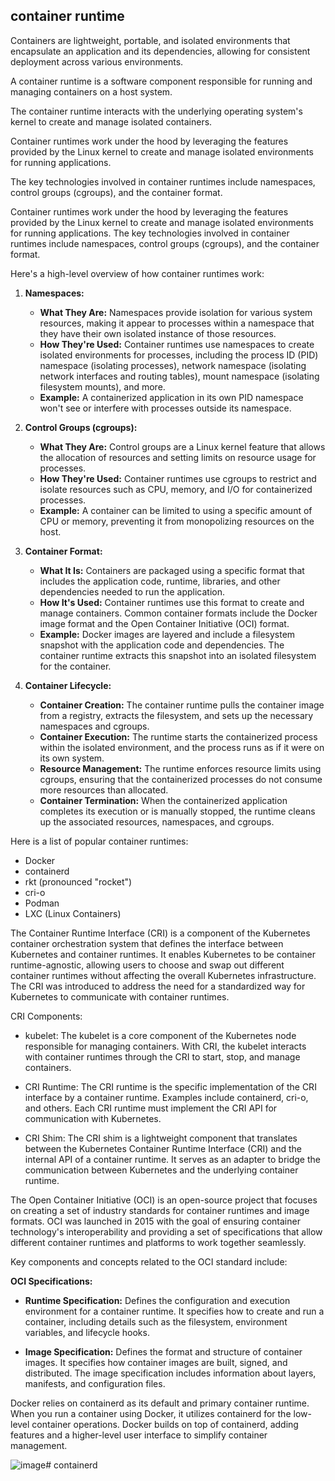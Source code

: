 ## container runtime

Containers are lightweight, portable, and isolated environments that encapsulate an application and its dependencies, allowing for consistent deployment across various environments.

A container runtime is a software component responsible for running and managing containers on a host system.

The container runtime interacts with the underlying operating system's kernel to create and manage isolated containers. 

Container runtimes work under the hood by leveraging the features provided by the Linux kernel to create and manage isolated environments for running applications. 

The key technologies involved in container runtimes include namespaces, control groups (cgroups), and the container format.

Container runtimes work under the hood by leveraging the features provided by the Linux kernel to create and manage isolated environments for running applications. The key technologies involved in container runtimes include namespaces, control groups (cgroups), and the container format.

Here's a high-level overview of how container runtimes work:

1. **Namespaces:**
   - **What They Are:** Namespaces provide isolation for various system resources, making it appear to processes within a namespace that they have their own isolated instance of those resources.
   - **How They're Used:** Container runtimes use namespaces to create isolated environments for processes, including the process ID (PID) namespace (isolating processes), network namespace (isolating network interfaces and routing tables), mount namespace (isolating filesystem mounts), and more.
   - **Example:** A containerized application in its own PID namespace won't see or interfere with processes outside its namespace.

2. **Control Groups (cgroups):**
   - **What They Are:** Control groups are a Linux kernel feature that allows the allocation of resources and setting limits on resource usage for processes.
   - **How They're Used:** Container runtimes use cgroups to restrict and isolate resources such as CPU, memory, and I/O for containerized processes.
   - **Example:** A container can be limited to using a specific amount of CPU or memory, preventing it from monopolizing resources on the host.

3. **Container Format:**
   - **What It Is:** Containers are packaged using a specific format that includes the application code, runtime, libraries, and other dependencies needed to run the application.
   - **How It's Used:** Container runtimes use this format to create and manage containers. Common container formats include the Docker image format and the Open Container Initiative (OCI) format.
   - **Example:** Docker images are layered and include a filesystem snapshot with the application code and dependencies. The container runtime extracts this snapshot into an isolated filesystem for the container.

4. **Container Lifecycle:**
   - **Container Creation:** The container runtime pulls the container image from a registry, extracts the filesystem, and sets up the necessary namespaces and cgroups.
   - **Container Execution:** The runtime starts the containerized process within the isolated environment, and the process runs as if it were on its own system.
   - **Resource Management:** The runtime enforces resource limits using cgroups, ensuring that the containerized processes do not consume more resources than allocated.
   - **Container Termination:** When the containerized application completes its execution or is manually stopped, the runtime cleans up the associated resources, namespaces, and cgroups.

Here is a list of popular container runtimes:
- Docker
- containerd
- rkt (pronounced "rocket")
- cri-o
- Podman
- LXC (Linux Containers)

The Container Runtime Interface (CRI) is a component of the Kubernetes container orchestration system that defines the interface between Kubernetes and container runtimes. It enables Kubernetes to be container runtime-agnostic, allowing users to choose and swap out different container runtimes without affecting the overall Kubernetes infrastructure. The CRI was introduced to address the need for a standardized way for Kubernetes to communicate with container runtimes.

CRI Components:

- kubelet: The kubelet is a core component of the Kubernetes node responsible for managing containers. With CRI, the kubelet interacts with container runtimes through the CRI to start, stop, and manage containers.

- CRI Runtime: The CRI runtime is the specific implementation of the CRI interface by a container runtime. Examples include containerd, cri-o, and others. Each CRI runtime must implement the CRI API for communication with Kubernetes.

- CRI Shim: The CRI shim is a lightweight component that translates between the Kubernetes Container Runtime Interface (CRI) and the internal API of a container runtime. It serves as an adapter to bridge the communication between Kubernetes and the underlying container runtime.

The Open Container Initiative (OCI) is an open-source project that focuses on creating a set of industry standards for container runtimes and image formats. OCI was launched in 2015 with the goal of ensuring container technology's interoperability and providing a set of specifications that allow different container runtimes and platforms to work together seamlessly.

Key components and concepts related to the OCI standard include:

**OCI Specifications:**
   - **Runtime Specification:** Defines the configuration and execution environment for a container runtime. It specifies how to create and run a container, including details such as the filesystem, environment variables, and lifecycle hooks.
   
   - **Image Specification:** Defines the format and structure of container images. It specifies how container images are built, signed, and distributed. The image specification includes information about layers, manifests, and configuration files.

Docker relies on containerd as its default and primary container runtime. When you run a container using Docker, it utilizes containerd for the low-level container operations. Docker builds on top of containerd, adding features and a higher-level user interface to simplify container management.

![image](https://github.com/showint108/kubernetes/assets/142475191/1799f73f-d87a-4e36-8e38-fa403c03a4a0)# containerd
